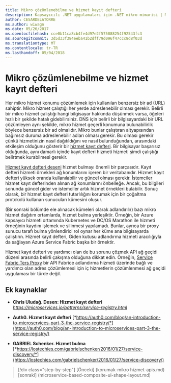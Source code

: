 ```yaml
---
title: Mikro çözümlenebilme ve hizmet kayıt defteri
description: Kapsayıcılı .NET uygulamaları için .NET mikro mimarisi | Mikro çözümlenebilme ve hizmet kayıt defteri
author: CESARDELATORRE
ms.author: wiwagn
ms.date: 05/26/2017
ms.openlocfilehash: cce0b11ca8cb4fe4d97e2f575888254f92543fc3
ms.sourcegitcommit: 3d5d33f384eeba41b2dff79d096f47ccc8d8f03d
ms.translationtype: MT
ms.contentlocale: tr-TR
ms.lasthandoff: 05/04/2018
---
```

# <a name="microservices-addressability-and-the-service-registry"></a>Mikro çözümlenebilme ve hizmet kayıt defteri

Her mikro hizmet konumu çözümlemek için kullanılan benzersiz bir ad (URL) sahiptir. Mikro hizmet çalıştığı her yerde adreslenebilir olması gerekir. Belirli bir mikro hizmet çalıştığı hangi bilgisayar hakkında düşünmek varsa, öğeleri hızlı bir şekilde hatalı gidebilirsiniz. DNS için belirli bir bilgisayardaki bir URL çözümleyen aynı şekilde, mikro hizmet geçerli konumuna bulunabilirlik böylece benzersiz bir ad olmalıdır. Mikro bunlar çalıştıran altyapısından bağımsız duruma adreslenebilir adları olması gerekir. Bu olması gerekir çünkü hizmetinizin nasıl dağıtıldığını ve nasıl bulunduğundan, arasındaki etkileşim olduğunu gösterir bir [hizmet kayıt defteri](https://microservices.io/patterns/service-registry.html). Bir bilgisayar başarısız olduğunda, aynı damarlı içinde kayıt defteri hizmeti hizmeti şimdi çalıştığı belirtmek kurabilmesi gerekir.

[Hizmet kayıt defteri deseni](https://microservices.io/patterns/service-registry.html) hizmet bulmayı önemli bir parçasıdır. Kayıt defteri hizmeti örnekleri ağ konumlarını içeren bir veritabanıdır. Hizmet kayıt defteri yüksek oranda kullanılabilir ve güncel olması gerekir. İstemciler hizmet kayıt defterinden alınan ağ konumlarını önbelleğe. Ancak, bu bilgileri sonunda güncel gider ve istemciler artık hizmet örnekleri bulabilir. Sonuç olarak, bir hizmet kayıt defteri tutarlılığını korumak için bir çoğaltma protokolü kullanan sunucuları kümesini oluşur.

(Bir sonraki bölümde ele alınacak kümeleri olarak adlandırılır) bazı mikro hizmet dağıtım ortamlarda, hizmet bulma yerleşiktir. Örneğin, bir Azure kapsayıcı hizmeti ortamında Kubernetes ve DC/OS Marathon ile hizmeti örneğinin kaydını işlemek ve silinmesi yapılamadı. Bunlar, ayrıca bir proxy sunucu tarafı bulma yönlendirici rol oynar her küme ana bilgisayarda çalıştırın. Hizmet kayıt defteri, Giden kutusu adlandırma hizmeti aracılığıyla da sağlayan Azure Service Fabric başka bir örnektir.

Hizmet kayıt defteri ve yardımcı olan de bu sorunu çözmek API ağ geçidi düzeni arasında belirli çakışma olduğuna dikkat edin. Örneğin, [Service Fabric Ters Proxy](https://docs.microsoft.com/azure/service-fabric/service-fabric-reverseproxy) bir API Fabrice adlandırma hizmeti üzerinde bağlı ve yardımcı olan adres çözümlemesi için iç hizmetlerin çözümlenmesi ağ geçidi uygulaması bir türde değil.

## <a name="additional-resources"></a>Ek kaynaklar

-   **Chris Uludağ. Desen: Hizmet kayıt defteri**
    *https://microservices.io/patterns/service-registry.html*

-   **Auth0. Hizmet kayıt defteri**
    [*https://auth0.com/blog/an-introduction-to-microservices-part-3-the-service-registry/*](https://auth0.com/blog/an-introduction-to-microservices-part-3-the-service-registry/)

-   **GABRIEL Schenker. Hizmet bulma**
    [*https://lostechies.com/gabrielschenker/2016/01/27/service-discovery/*](https://lostechies.com/gabrielschenker/2016/01/27/service-discovery/)


>[!div class="step-by-step"]
[Önceki] (korumak-mikro hizmet-apis.md) [sonraki] (microservice-based-composite-ui-shape-layout.md)
